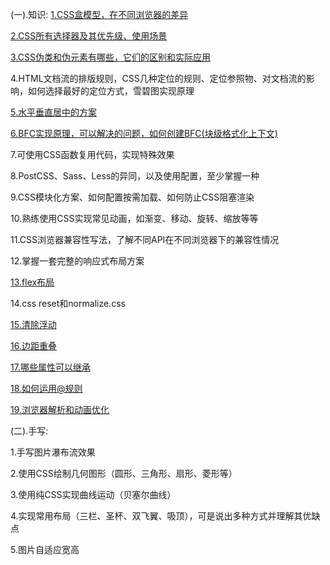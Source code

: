 (一).知识:
  [1.CSS盒模型，在不同浏览器的差异](../'css/盒模型及差异.html')

  [2.CSS所有选择器及其优先级、使用场景]('../书籍/CSS权威指南/2.选择器.html')
  
  [3.CSS伪类和伪元素有哪些，它们的区别和实际应用]('../书籍/CSS权威指南/2.选择器.html')
  
  4.HTML文档流的排版规则，CSS几种定位的规则、定位参照物、对文档流的影响，如何选择最好的定位方式，雪碧图实现原理
  
  [5.水平垂直居中的方案]('../css/垂直居中.html')
  
  [6.BFC实现原理，可以解决的问题，如何创建BFC(块级格式化上下文)]('../css/盒模型及差异.html')
  
  7.可使用CSS函数复用代码，实现特殊效果
  
  8.PostCSS、Sass、Less的异同，以及使用配置，至少掌握一种
  
  9.CSS模块化方案、如何配置按需加载、如何防止CSS阻塞渲染
  
  10.熟练使用CSS实现常见动画，如渐变、移动、旋转、缩放等等
  
  11.CSS浏览器兼容性写法，了解不同API在不同浏览器下的兼容性情况
  
  12.掌握一套完整的响应式布局方案

  [13.flex布局]('../css/flex.html')

  14.css reset和normalize.css

  [15.清除浮动]('../css/清除浮动.html')

  [16.边距重叠]('../css/盒模型及差异.html')

  [17.哪些属性可以继承]('./css属性继承.png')
  
  [18.如何运用@规则]('../书籍/CSS权威指南/1.css和文档.txt')

  [19.浏览器解析和动画优化](https://segmentfault.com/a/1190000008015671)
  
(二).手写:

  1.手写图片瀑布流效果

  2.使用CSS绘制几何图形（圆形、三角形、扇形、菱形等）

  3.使用纯CSS实现曲线运动（贝塞尔曲线）

  4.实现常用布局（三栏、圣杯、双飞翼、吸顶），可是说出多种方式并理解其优缺点

  5.图片自适应宽高
